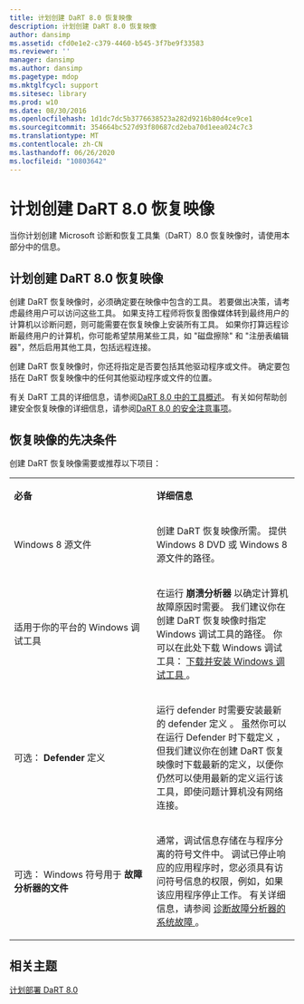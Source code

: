```yaml
---
title: 计划创建 DaRT 8.0 恢复映像
description: 计划创建 DaRT 8.0 恢复映像
author: dansimp
ms.assetid: cfd0e1e2-c379-4460-b545-3f7be9f33583
ms.reviewer: ''
manager: dansimp
ms.author: dansimp
ms.pagetype: mdop
ms.mktglfcycl: support
ms.sitesec: library
ms.prod: w10
ms.date: 08/30/2016
ms.openlocfilehash: 1d1dc7dc5b3776638523a282d9216b80d4ce9ce1
ms.sourcegitcommit: 354664bc527d93f80687cd2eba70d1eea024c7c3
ms.translationtype: MT
ms.contentlocale: zh-CN
ms.lasthandoff: 06/26/2020
ms.locfileid: "10803642"
---
```

# 计划创建 DaRT 8.0 恢复映像


当你计划创建 Microsoft 诊断和恢复工具集（DaRT）8.0 恢复映像时，请使用本部分中的信息。

## 计划创建 DaRT 8.0 恢复映像


创建 DaRT 恢复映像时，必须确定要在映像中包含的工具。 若要做出决策，请考虑最终用户可以访问这些工具。 如果支持工程师将恢复图像媒体转到最终用户的计算机以诊断问题，则可能需要在恢复映像上安装所有工具。 如果你打算远程诊断最终用户的计算机，你可能希望禁用某些工具，如 "磁盘擦除" 和 "注册表编辑器"，然后启用其他工具，包括远程连接。

创建 DaRT 恢复映像时，你还将指定是否要包括其他驱动程序或文件。 确定要包括在 DaRT 恢复映像中的任何其他驱动程序或文件的位置。

有关 DaRT 工具的详细信息，请参阅[DaRT 8.0 中的工具概述](overview-of-the-tools-in-dart-80-dart-8.md)。 有关如何帮助创建安全恢复映像的详细信息，请参阅[DaRT 8.0 的安全注意事项](security-considerations-for-dart-80--dart-8.md)。

## 恢复映像的先决条件


创建 DaRT 恢复映像需要或推荐以下项目：

<table>
<colgroup>
<col width="50%" />
<col width="50%" />
</colgroup>
<tbody>
<tr class="odd">
<td align="left"><p><strong>必备</strong></p></td>
<td align="left"><p><strong>详细信息</strong></p></td>
</tr>
<tr class="even">
<td align="left"><p>Windows 8 源文件</p></td>
<td align="left"><p>创建 DaRT 恢复映像所需。 提供 Windows 8 DVD 或 Windows 8 源文件的路径。</p></td>
</tr>
<tr class="odd">
<td align="left"><p>适用于你的平台的 Windows 调试工具</p></td>
<td align="left"><p>在运行 <strong> 崩溃分析器 </strong> 以确定计算机故障原因时需要。 我们建议你在创建 DaRT 恢复映像时指定 Windows 调试工具的路径。 你可以在此处下载 Windows 调试工具： <a href="https://go.microsoft.com/fwlink/?LinkId=99934" data-raw-source="[Download and Install Debugging Tools for Windows](https://go.microsoft.com/fwlink/?LinkId=99934)"> 下载并安装 Windows 调试工具 </a> 。</p></td>
</tr>
<tr class="even">
<td align="left"><p>可选： <strong> Defender </strong> 定义</p></td>
<td align="left"><p><strong> </strong> 运行 defender 时需要安装最新的 defender 定义 <strong> </strong> 。 虽然你可以在运行 Defender 时下载定义 <strong> </strong> ，但我们建议你在创建 DaRT 恢复映像时下载最新的定义，以便你仍然可以使用最新的定义运行该工具，即使问题计算机没有网络连接。</p></td>
</tr>
<tr class="odd">
<td align="left"><p>可选： Windows 符号用于 <strong> 故障分析器的文件</strong></p></td>
<td align="left"><p>通常，调试信息存储在与程序分离的符号文件中。 调试已停止响应的应用程序时，您必须具有访问符号信息的权限，例如，如果该应用程序停止工作。 有关详细信息，请参阅 <a href="diagnosing-system-failures-with-crash-analyzer--dart-8.md" data-raw-source="[Diagnosing System Failures with Crash Analyzer](diagnosing-system-failures-with-crash-analyzer--dart-8.md)"> 诊断故障分析器的系统故障 </a> 。</p></td>
</tr>
</tbody>
</table>

 

## 相关主题


[计划部署 DaRT 8.0](planning-to-deploy-dart-80-dart-8.md)

 

 





